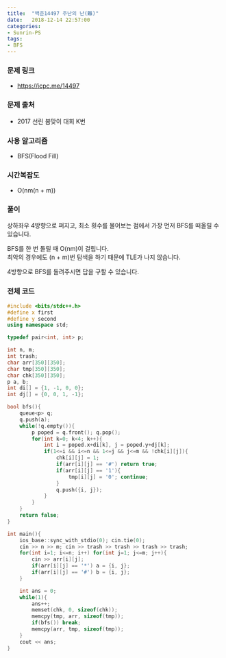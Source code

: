 ```yaml
---
title:  "백준14497 주난의 난(難)"
date:   2018-12-14 22:57:00
categories:
- Sunrin-PS
tags:
- BFS
---
```


### 문제 링크
* https://icpc.me/14497

### 문제 출처
* 2017 선린 봄맞이 대회 K번

### 사용 알고리즘
* BFS(Flood Fill)

### 시간복잡도
* O(nm(n + m))

### 풀이
상하좌우 4방향으로 퍼지고, 최소 횟수를 물어보는 점에서 가장 먼저 BFS를 떠올릴 수 있습니다.<br>

BFS를 한 번 돌릴 때 O(nm)이 걸립니다.<br>
최악의 경우에도 (n + m)번 탐색을 하기 때문에 TLE가 나지 않습니다.

4방향으로 BFS를 돌려주시면 답을 구할 수 있습니다.

### 전체 코드
```cpp
#include <bits/stdc++.h>
#define x first
#define y second
using namespace std;

typedef pair<int, int> p;

int n, m;
int trash;
char arr[350][350];
char tmp[350][350];
char chk[350][350];
p a, b;
int di[] = {1, -1, 0, 0};
int dj[] = {0, 0, 1, -1};

bool bfs(){
	queue<p> q;
	q.push(a);
	while(!q.empty()){
		p poped = q.front(); q.pop();
		for(int k=0; k<4; k++){
			int i = poped.x+di[k], j = poped.y+dj[k];
			if(1<=i && i<=n && 1<=j && j<=m && !chk[i][j]){
				chk[i][j] = 1;
				if(arr[i][j] == '#') return true;
				if(arr[i][j] == '1'){
					tmp[i][j] = '0'; continue;
				}
				q.push({i, j});
			}
		}
	}
	return false;
}

int main(){
	ios_base::sync_with_stdio(0); cin.tie(0);
	cin >> n >> m; cin >> trash >> trash >> trash >> trash;
	for(int i=1; i<=n; i++) for(int j=1; j<=m; j++){
		cin >> arr[i][j];
		if(arr[i][j] == '*') a = {i, j};
		if(arr[i][j] == '#') b = {i, j};
	}

	int ans = 0;
	while(1){
		ans++;
		memset(chk, 0, sizeof(chk));
		memcpy(tmp, arr, sizeof(tmp));
		if(bfs()) break;
		memcpy(arr, tmp, sizeof(tmp));
	}
	cout << ans;
}
```

